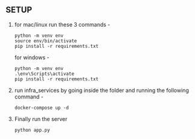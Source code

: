 ## SETUP
1. for mac/linux run these 3 commands - 
    ```
    python -m venv env
    source env/bin/activate
    pip install -r requirements.txt
    ```

    for windows - 
    ```
    python -m venv env
    .\env\Scripts\activate
    pip install -r requirements.txt
    ```
    
2. run infra_services by going inside the folder and running the following command - 
    ```
    docker-compose up -d
    ```

3. Finally run the server
    ```
    python app.py
    ```